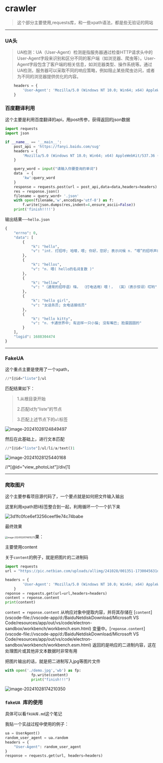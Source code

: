 # crawler

>这个部分主要使用,requests库，和一些xpath语法，都是些无验证的网站

---

### UA头

> UA检测：UA（User-Agent）检测是指服务器通过检查HTTP请求头中的User-Agent字段来识别和区分不同的客户端（如浏览器、爬虫等）。User-Agent字段包含了客户端的相关信息，如浏览器类型、操作系统等。通过UA检测，服务器可以采取不同的响应策略，例如阻止某些爬虫访问，或者为不同的浏览器提供优化的内容。

```python
    headers = {
        'User-Agent': 'Mozilla/5.0 (Windows NT 10.0; Win64; x64) AppleWebKit/537.36 (KHTML, like Gecko) Chrome/58.0.3029.110 Safari/537.3'
    }
```



### **百度翻译利用**

这个主要是利用百度翻译的api，用post传参，获得返回的json数据

```python
import requests
import json

if __name__ == '__main__':
    post_api = 'https://fanyi.baidu.com/sug'
    headers = {
        'Mozilla/5.0 (Windows NT 10.0; Win64; x64) AppleWebKit/537.36 (KHTML, like Gecko) Chrome/130.0.0.0 Safari/537.36'
    }

    query_word = input("请输入你要查询的单词")
    data  = {
        'kw':query_word
    }
    response = requests.post(url = post_api,data=data,headers=headers)
    res = response.json()
    filename = query_word+ '.json'
    with open(filename,'w',encoding='utf-8') as f:
        f.write(json.dumps(res,indent=4,ensure_ascii=False))
    print('finish!!!!')
```



输出结果---`hello.json`

```python
{
    "errno": 0,
    "data": [
        {
            "k": "hello",
            "v": "int. 打招呼; 哈喽，喂; 你好，您好; 表示问候 n. “喂”的招呼声或问候声 vi. 喊“喂"
        },
        {
            "k": "hellos",
            "v": "n. 喂( hello的名词复数 )"
        },
        {
            "k": "hellow",
            "v": "（通常的招呼语）嗨， （打电话用）喂！， （英）（表示惊讶）哎哟"
        },
        {
            "k": "hello girl",
            "v": "女话务员; 女电话接线员"
        },
        {
            "k": "hello kitty",
            "v": "n. 卡通世界中; 有这样一只小猫; 没有嘴巴; 脸蛋圆圆的"
        }
    ],
    "logid": 1688304474
}
```

----

### FakeUA

这个重点主要是使用了一个xpath，

```python
//*[@id="liste"]/ul
```

匹配结果如下：

> 1.从根目录开始
>
> 2.匹配id为“liste”的节点
>
> 3.匹配上述节点下的`ul`标签

![image-20241028124849497](https://gitee.com/bx33661/image/raw/master/path/image-20241028124849497.png)

然后在此基础上，进行文本匹配

```python
//*[@id="liste"]/ul/li/a/text()1
```

![image-20241028125440168](https://gitee.com/bx33661/image/raw/master/path/image-20241028125440168.png)

//*[@id="view_photoList"]/div[1]

----

### 爬取图片

这个主要参看项目源代码了，一个要点就是如何把文件输入输出

这里利用xpath把li标签整合到一起，利用循环一个一个扒下来

![3d1fc0fce6ef3256ceef9e74c74babe](https://gitee.com/bx33661/image/raw/master/path/3d1fc0fce6ef3256ceef9e74c74babe.png)

最终效果

<img src="https://gitee.com/bx33661/image/raw/master/path/image-20241028174615273.png" alt="image-20241028174615273" style="zoom:50%;" />果：

主要使用content

关于`content`的例子，就是把图片的二进制码

```python
import requests
url = "https://pic.netbian.com/uploads/allimg/241028/001351-1730045631dfd4.jpg"

headers = {
        'User-Agent': 'Mozilla/5.0 (Windows NT 10.0; Win64; x64) AppleWebKit/537.36 (KHTML, like Gecko) Chrome/104.0.0.0 Safari/537.36'
    }
reponse = requests.get(url=url,headers=headers)
content = reponse.content
print(content)
```

`content = reponse.content` 从响应对象中提取内容，并将其存储在 [`content`](vscode-file://vscode-app/d:/BaiduNetdiskDownload/Microsoft VS Code/resources/app/out/vs/code/electron-sandbox/workbench/workbench.esm.html) 变量中。[`reponse.content`](vscode-file://vscode-app/d:/BaiduNetdiskDownload/Microsoft VS Code/resources/app/out/vs/code/electron-sandbox/workbench/workbench.esm.html) 返回的是响应的二进制内容，这在处理图片或其他非文本数据时非常有用

把图片输出的话，就是把二进制写入jpg等图片文件

```python
with open('./demo.jpg','wb') as fp:
            fp.write(content)
            print("finish!!!")
```

![image-20241028174210350](https://gitee.com/bx33661/image/raw/master/path/image-20241028174210350.png)



### `fakeUA `库的使用

具体可以看`fkUA库.md`这个笔记

我贴一个实战过程中使用的例子：

```python
ua = UserAgent()
random_user_agent = ua.random
headers = {
    "User-Agent": random_user_agent
}
response = requests.get(url, headers=headers)
```

